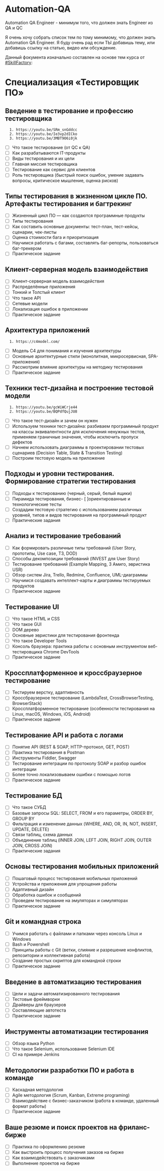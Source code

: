 # Automation-QA
Automation QA Engineer - минимум того, что должен знать Engineer из QA и QC

Я очень хочу собрать список тем по тому минимому, что должен знать Automation QA Engineer. Я буду очень рад если ТЫ добавишь тему, или добавишь ссылку на статью, видео или обсуждение.

Данный фокумента изначально составлен на основе тем курса от [#SkillFactory](https://skillfactory.ru/qa): 

# Специализация «Тестировщик ПО»

## Введение в тестирование и профессию тестировщика
      1. https://youtu.be/SRm_snGddcc
      2. https://youtu.be/Ie3vp2dICko
      3. https://youtu.be/3MBT9O6i0jk
- [ ] Что такое тестирование (от QС к QA)
- [ ] Как разрабатываются IT-продукты
- [ ] Виды тестирования и их цели
- [ ] Главная миссия тестировщика
- [ ] Тестирование как сервис для клиентов
- [ ] Роль тестировщика (быстрый поиск ошибок, умение задавать вопросы, критическое мышление, оценка рисков)

## Типы тестирования в жизненном цикле ПО. Артефакты тестирования и багтрекинг
- [ ] Жизненный цикл ПО — как создаются программные продукты
- [ ] Типы тестирования
- [ ] Как составить основные документы: тест-план, тест-кейсы, сценарии, чек-листы
- [ ] Оценка стоимости бага и приоритизация
- [ ] Научимся работать с багами, составлять баг-репорты, пользоваться баг-трекером
- [ ] Практическое задание

## Клиент-серверная модель взаимодействия
- [ ] Клиент-серверная модель взаимодействия
- [ ] Распределённые приложения
- [ ] Тонкий и Толстый клиент
- [ ] Что такое API
- [ ] Сетевые модели
- [ ] Локализация ошибок в приложении
- [ ] Практическое задание

## Архитектура приложений
      1. https://c4model.com/
- [ ] Модель C4 для понимания и изучения архитектуры
- [ ] Основные архитектурные стили (монолитная, микросервисная, SPA-приложения)
- [ ] Рассмотрим влияние архитектуры на методику тестирования
- [ ] Практическое задание

## Техники тест-дизайна и построение тестовой модели
      1. https://youtu.be/gcWiWCrje44
      2. https://youtu.be/BQPdfQujJU8
- [ ] Что такое тест-дизайн и зачем он нужен
- [ ] Используем техники тест-дизайна: разбиваем программный продукт на классы эквивалентности для исключения ненужных тестов, применяем граничные значения, чтобы исключить пропуск дефектов
- [ ] Начнем использовать диаграммы в проектировании тестовых сценариев (Decision Table, State & Transition Testing)
- [ ] Построим тестовую модель на приложение

## Подходы и уровни тестирования. Формирование стратегии тестирования
- [ ] Подходы к тестированию (черный, серый, белый ящики)
- [ ] Пирамида тестирования, бизнес- [ ]ориентированные и технологические тесты
- [ ] Создадим тестовую стратегию с использованием различных уровней, типов и видов тестирования на программный продукт
- [ ] Практические задания

## Анализ и тестирование требований
- [ ] Как формировать различные типы требований (User Story, прототипы, Use case, ТЗ, DOD)
- [ ] Способы декомпозиции требований (INVEST для User Story)
- [ ] Тестирование требований (Example Mapping, 3 Амиго, эвристика USR)
- [ ] Обзор систем Jira, Trello, Redmine, Confluence, UML-диаграммы
- [ ] Научимся создавать интеллект-карты и диаграммы тестируемых продуктов
- [ ] Практическое задание

## Тестирование UI
- [ ] Что такое HTML и CSS
- [ ] Что такое GUI
- [ ] DOM дерево
- [ ] Основные эвристики для тестирования фронтенда
- [ ] Что такое Developer Tools
- [ ] Консоль браузера: практика работы с основным инструментом веб-тестировщика Chrome DevTools
- [ ] Практическое задание

## Кроссплатформенное и кроссбраузерное тестирование
- [ ] Тестируем верстку, адаптивность
- [ ] Кроссбраузерное тестирование (LambdaTest, CrossBrowserTesting, BrowserStack)
- [ ] Кроссплатформенное тестирование (особенности тестирования на Linux, macOS, Windows, iOS, Android)
- [ ] Практическое задание

## Тестирование API и работа с логами
- [ ] Понятие API (REST & SOAP, HTTP-протокол, GET, POST)
- [ ] Практика тестирования в Postman
- [ ] Инструменты Fiddler, Swagger
- [ ] Тестирование интеграции по протоколу SOAP и разбор ошибок интеграции
- [ ] Более точно локализовываем ошибки с помощью логов
- [ ] Практическое задание

## Тестирование БД
- [ ] Что такое СУБД
- [ ] Базовые запросы SQL: SELECT, FROM и его параметры, ORDER BY, GROUP BY
- [ ] Фильтрация и изменение данных (WHERE, AND, OR, IN, NOT, INSERT, UPDATE, DELETE)
- [ ] Связи таблиц, схема данных
- [ ] Объединение таблиц (INNER JOIN, LEFT JOIN, RIGHT JOIN, OUTER JOIN, CROSS JOIN)
- [ ] Практические задания

## Основы тестирования мобильных приложений
- [ ] Пошаговый процесс тестирования мобильных приложений
- [ ] Устройства и приложения для упрощения работы
- [ ] Адаптивный дизайн
- [ ] Обработка ошибок и сообщений
- [ ] Проведем тестирование на эмуляторах и симуляторах
- [ ] Практическое задание

## Git и командная строка
- [ ] Учимся работать с файлами и папками через консоль Linux и Windows
- [ ] Bash и Powershell
- [ ] Принципы работы с Git (ветки, слияние и разрешение конфликтов, репозитории и коллективная работа)
- [ ] Создание простых скриптов для командной строки
- [ ] Практическое задание

## Введение в автоматизацию тестирования
- [ ] Цели и задачи автоматизированного тестирования
- [ ] Тестовые фреймворки
- [ ] Драйверы для браузеров
- [ ] Составляющие автотеста
- [ ] Практическое задание

## Инструменты автоматизации тестирования
- [ ] Обзор языка Python
- [ ] Что такое Selenium, использование Selenium IDE
- [ ] CI на примере Jenkins

## Методологии разработки ПО и работа в команде
- [ ] Каскадная методология
- [ ] Agile методология (Scrum, Kanban, Extreme programing)
- [ ] Взаимодействие с бизнес-заказчиком (работа в команде, удаленный формат работы)
- [ ] Практическое задание

## Ваше резюме и поиск проектов на фриланс-бирже
- [ ] Практика по оформлению резюме
- [ ] Как выстроить процесс получения заказов на бирже
- [ ] Как взаимодействовать с заказчиками
- [ ] Выполнение проектов на бирже
